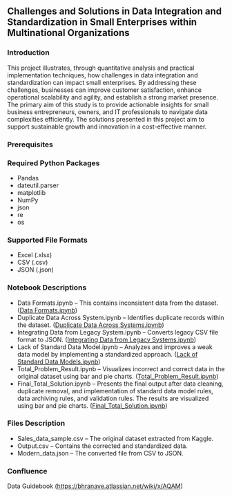 ## Challenges and Solutions in Data Integration and Standardization in Small Enterprises within Multinational Organizations

### Introduction

This project illustrates, through quantitative analysis and practical implementation techniques, how challenges in data integration and standardization can impact small enterprises. By addressing these challenges, businesses can improve customer satisfaction, enhance operational scalability and agility, and establish a strong market presence.
The primary aim of this study is to provide actionable insights for small business entrepreneurs, owners, and IT professionals to navigate data complexities efficiently. The solutions presented in this project aim to support sustainable growth and innovation in a cost-effective manner.

### Prerequisites

### Required Python Packages

* Pandas
* dateutil.parser
* matplotlib
* NumPy
* json
* re
* os

### Supported File Formats

* Excel (.xlsx)
* CSV (.csv)
* JSON (.json)
  
### Notebook Descriptions

* Data Formats.ipynb – This contains inconsistent data from the dataset. ([Data Formats.ipynb](https://github.com/Bhranave/Challenges-and-Solutions-in-Data-Integration-and-Standardization-in-Small-Enterprises/blob/fdab4d53be19b133bde7f95fac8f9af4b1a6178e/Data%20Formats.ipynb))
* Duplicate Data Across System.ipynb – Identifies duplicate records within the dataset. ([Duplicate Data Across Systems.ipynb](https://github.com/Bhranave/Challenges-and-Solutions-in-Data-Integration-and-Standardization-in-Small-Enterprises/blob/cc0208f22aae29df4f10a49192e6722dee6e9343/Duplicate%20Data%20Across%20Systems.ipynb))
* Integrating Data from Legacy System.ipynb – Converts legacy CSV file format to JSON. ([Integrating Data from Legacy Systems.ipynb](https://github.com/Bhranave/Challenges-and-Solutions-in-Data-Integration-and-Standardization-in-Small-Enterprises/blob/cc0208f22aae29df4f10a49192e6722dee6e9343/Integrating%20Data%20from%20Legacy%20Systems.ipynb))
* Lack of Standard Data Model.ipynb – Analyzes and improves a weak data model by implementing a standardized approach. ([Lack of Standard Data Models.ipynb](https://github.com/Bhranave/Challenges-and-Solutions-in-Data-Integration-and-Standardization-in-Small-Enterprises/blob/cc0208f22aae29df4f10a49192e6722dee6e9343/Lack%20of%20Standard%20Data%20Models.ipynb))
* Total_Problem_Result.ipynb – Visualizes incorrect and correct data in the original dataset using bar and pie charts. ([Total_Problem_Result.ipynb](https://github.com/Bhranave/Challenges-and-Solutions-in-Data-Integration-and-Standardization-in-Small-Enterprises/blob/71a8ea9e3588233f53e23883831e26c13e402190/Total_Problem_Result.ipynb))
* Final_Total_Solution.ipynb – Presents the final output after data cleaning, duplicate removal, and implementation of standard data model rules, data archiving rules, and validation rules. The results are visualized using bar and pie charts. ([Final_Total_Solution.ipynb](https://github.com/Bhranave/Challenges-and-Solutions-in-Data-Integration-and-Standardization-in-Small-Enterprises/blob/cc0208f22aae29df4f10a49192e6722dee6e9343/Final_Total_Solution.ipynb))

### Files Description

* Sales_data_sample.csv – The original dataset extracted from Kaggle.
* Output.csv – Contains the corrected and standardized data.
* Modern_data.json – The converted file from CSV to JSON.

  
### Confluence
Data Guidebook
(https://bhranave.atlassian.net/wiki/x/AQAM)
